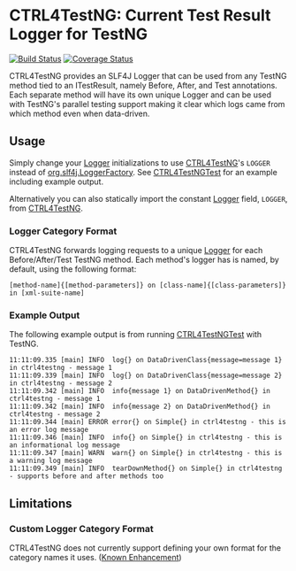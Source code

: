 # CTRL4TestNG: Current Test Result Logger for TestNG

[![Build Status](https://travis-ci.org/mfulton26/ctrl4testng.svg?branch=master)](https://travis-ci.org/mfulton26/ctrl4testng)
[![Coverage Status](https://coveralls.io/repos/mfulton26/ctrl4testng/badge.svg?branch=master)](https://coveralls.io/r/mfulton26/ctrl4testng?branch=master)

CTRL4TestNG provides an SLF4J Logger that can be used from any TestNG method tied to an ITestResult, namely Before, After, and Test annotations. Each separate method will have its own unique Logger and can be used with TestNG's parallel testing support making it clear which logs came from which method even when data-driven.

## Usage

Simply change your [Logger](http://slf4j.org/api/org/slf4j/Logger.html) initializations to use [CTRL4TestNG](https://github.com/mfulton26/ctrl4testng/blob/master/src/main/java/io/github/mfulton26/ctrl4testng/CTRL4TestNG.java)'s `LOGGER` instead of [org.slf4j.LoggerFactory](http://slf4j.org/api/org/slf4j/LoggerFactory.html).
See [CTRL4TestNGTest](https://github.com/mfulton26/ctrl4testng/blob/master/src/test/java/io/github/mfulton26/ctrl4testng/CTRL4TestNGTest.java) for an example including example output.

Alternatively you can also statically import the constant [Logger](http://slf4j.org/api/org/slf4j/Logger.html) field, `LOGGER`, from [CTRL4TestNG](https://github.com/mfulton26/ctrl4testng/blob/master/src/main/java/io/github/mfulton26/ctrl4testng/CTRL4TestNG.java).

### Logger Category Format

CTRL4TestNG forwards logging requests to a unique [Logger](http://slf4j.org/api/org/slf4j/Logger.html) for each Before/After/Test TestNG method. Each method's logger has is named, by default, using the following format:
```
[method-name]{[method-parameters]} on [class-name]{[class-parameters]} in [xml-suite-name]
```

### Example Output

The following example output is from running [CTRL4TestNGTest](https://github.com/mfulton26/ctrl4testng/blob/master/src/test/java/io/github/mfulton26/ctrl4testng/CTRL4TestNGTest.java) with TestNG.
```
11:11:09.335 [main] INFO  log{} on DataDrivenClass{message=message 1} in ctrl4testng - message 1
11:11:09.339 [main] INFO  log{} on DataDrivenClass{message=message 2} in ctrl4testng - message 2
11:11:09.342 [main] INFO  info{message 1} on DataDrivenMethod{} in ctrl4testng - message 1
11:11:09.342 [main] INFO  info{message 2} on DataDrivenMethod{} in ctrl4testng - message 2
11:11:09.344 [main] ERROR error{} on Simple{} in ctrl4testng - this is an error log message
11:11:09.346 [main] INFO  info{} on Simple{} in ctrl4testng - this is an informational log message
11:11:09.347 [main] WARN  warn{} on Simple{} in ctrl4testng - this is a warning log message
11:11:09.349 [main] INFO  tearDownMethod{} on Simple{} in ctrl4testng - supports before and after methods too
```

## Limitations

### Custom Logger Category Format
CTRL4TestNG does not currently support defining your own format for the category names it uses. ([Known Enhancement](https://github.com/mfulton26/ctrl4testng/issues/1))
